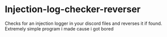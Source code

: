 # Injection-log-checker-reverser
Checks for an injection logger in your discord files and reverses it if found.
Extremely simple program i made cause i got bored
